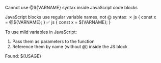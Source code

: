 Cannot use @${VARNAME} syntax inside JavaScript code blocks

JavaScript blocks use regular variable names, not @ syntax:
  ✗ js { const x = @${VARNAME}; }
  ✅ js { const x = ${VARNAME}; }

To use mlld variables in JavaScript:
1. Pass them as parameters to the function
2. Reference them by name (without @) inside the JS block

Found: ${USAGE}